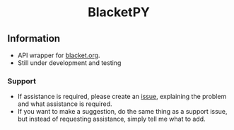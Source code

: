 <h1 align="center">BlacketPY</h1>
<h2 align="left">Information</h2>

* API wrapper for [blacket.org](https://blacket.org).
* Still under development and testing

<h3 align="left">Support</h3>

* If assistance is required, please create an [issue](https://github.com/nightclubs/BlacketPY/issues), explaining the problem and what assistance is required.
* If you want to make a suggestion, do the same thing as a support issue, but instead of requesting assistance, simply tell me what to add.


